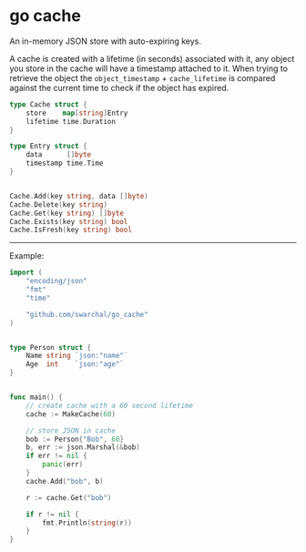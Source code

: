 # go cache

An in-memory JSON store with auto-expiring keys.

A cache is created with a lifetime (in seconds) associated with it, any object you store in
the cache will have a timestamp attached to it. When trying to retrieve the
object the `object_timestamp` + `cache_lifetime` is compared against the current time to check
if the object has expired.

```go
type Cache struct {
    store    map[string]Entry
    lifetime time.Duration
}

type Entry struct {
    data      []byte
    timestamp time.Time
}


Cache.Add(key string, data []byte)
Cache.Delete(key string)
Cache.Get(key string) []byte
Cache.Exists(key string) bool
Cache.IsFresh(key string) bool
```
------------------

Example:

```go
import (
    "encoding/json"
    "fmt"
    "time"

    "github.com/swarchal/go_cache"
)


type Person struct {
    Name string `json:"name"`
    Age  int    `json:"age"`
}


func main() {
    // create cache with a 60 second lifetime
    cache := MakeCache(60)

    // store JSON in cache
    bob := Person{"Bob", 60}
    b, err := json.Marshal(&bob)
    if err != nil {
        panic(err)
    }
    cache.Add("bob", b)

    r := cache.Get("bob")

    if r != nil {
        fmt.Println(string(r))
    }
}
```


